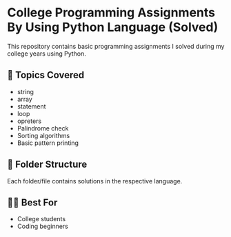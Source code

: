 # College Programming Assignments By Using Python Language (Solved)

This repository contains basic programming assignments I solved during my college years using Python.

## 📌 Topics Covered
- string
- array
- statement
- loop
- opreters
- Palindrome check
- Sorting algorithms
- Basic pattern printing

## 📁 Folder Structure
Each folder/file contains solutions in the respective language.

## 👨‍🎓 Best For
- College students
- Coding beginners
